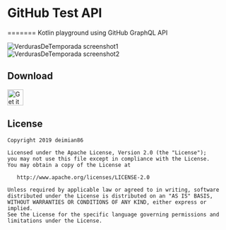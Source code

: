 # GitHub Test API
=======
Kotlin playground using GitHub GraphQL API

![VerdurasDeTemporada screenshot1](https://raw.githubusercontent.com/deimian86/VerdurasDeTemporada/master/screenshot1.png)
![VerdurasDeTemporada screenshot2](https://raw.githubusercontent.com/deimian86/VerdurasDeTemporada/master/screenshot2.png)

Download
--------
<a href='https://play.google.com/store/apps/details?id=com.deimian86.verdurasdetemporada&pcampaignid=MKT-Other-global-all-co-prtnr-py-PartBadge-Mar2515-1'><img alt='Get it on Google Play' src='https://play.google.com/intl/en_gb/badges/images/generic/en_badge_web_generic.png' height=36px/></a>

License
--------

    Copyright 2019 deimian86

    Licensed under the Apache License, Version 2.0 (the "License");
    you may not use this file except in compliance with the License.
    You may obtain a copy of the License at

       http://www.apache.org/licenses/LICENSE-2.0

    Unless required by applicable law or agreed to in writing, software
    distributed under the License is distributed on an "AS IS" BASIS,
    WITHOUT WARRANTIES OR CONDITIONS OF ANY KIND, either express or implied.
    See the License for the specific language governing permissions and
    limitations under the License.

